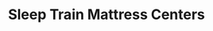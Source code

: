 ---
title: "Sleep Train Mattress Centers"
url: /escondido/sleep-train-mattress-centers/
shop: Betten
---